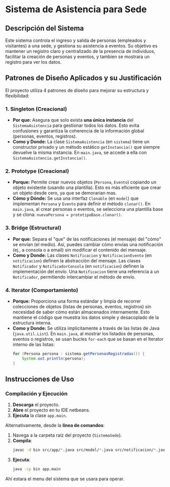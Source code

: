 # Sistema de Asistencia para Sede

## Descripción del Sistema

Este sistema controla el ingreso y salida de personas (empleados y visitantes) a una sede, y gestiona su asistencia a eventos. Su objetivo es mantener un registro claro y centralizado de la presencia de individuos, facilitar la creación de personas y eventos, y tambien se mostrara un registro para ver los datos.

## Patrones de Diseño Aplicados y su Justificación

El proyecto utiliza 4 patrones de diseño para mejorar su estructura y flexibilidad:

### 1. Singleton (Creacional)

* **Por que:** Asegura que solo exista **una única instancia** del `SistemaAsistencia` para gestionar todos los datos. Esto evita confusiones y garantiza la coherencia de la información global (personas, eventos, registros).
* **Como y Donde:** La clase `SistemaAsistencia` (en `sistema`) tiene un constructor privado y un método estático `getInstancia()` que siempre devuelve la misma instancia. En `main.java`, se accede a ella con `SistemaAsistencia.getInstancia()`.

### 2. Prototype (Creacional)

* **Porque:** Permite crear nuevos objetos (`Persona`, `Evento`) copiando un objeto existente (usando una plantilla). Esto es más eficiente que crear un objeto desde cero, ya que se demorarian mas.
* **Cómo y Dónde:** Se usa una interfaz `Clonable` (en `model`) que implementan `Persona` y `Evento` para definir el método `clonar()`. En `main.java`, al crear personas o eventos, se selecciona una plantilla base y se clona: `nuevaPersona = prototipoBase.clonar()`.

### 3. Bridge (Estructural)

* **Por que:** Separa el "que" de las notificaciones (el mensaje) del "cómo" se envían (el medio). Así, puedes cambiar cómo envías una notificación (ej., a consola o a email) sin modificar el contenido del mensaje.
* **Como y Donde:** Las clases `Notificacion` y `NotificacionEvento` (en `notificacion`) definen la abstracción del mensaje. Las clases `Notificador` y `NotificadorConsola` (en `notificacion`) definen la implementación del envío. Una `Notificacion` tiene una referencia a un `Notificador`, permitiendo intercambiar el método de envío.

### 4. Iterator (Comportamiento)

* **Porque:** Proporciona una forma estándar y limpia de recorrer colecciones de objetos (listas de personas, eventos, registros) sin necesidad de saber cómo están almacenados internamente. Esto mantiene el código que muestra los datos simple y desacoplado de la estructura interna.
* **Como y Donde:** Se utiliza implicitamente a través de las listas de Java (`java.util.List`). En `main.java`, al mostrar los listados de personas, eventos o registros, se usan bucles `for-each` que se basan en el Iterator interno de las listas:
    ```java
    for (Persona persona : sistema.getPersonasRegistradas()) {
        System.out.println(persona);
    }
    ```

## Instrucciones de Uso

### Compilación y Ejecución

1.  **Descarga** el proyecto.
2.  **Abre** el proyecto en tu IDE netbeans.
3.  **Ejecuta** la clase `app.main`.

Alternativamente, desde la **línea de comandos**:

1.  Navega a la carpeta raíz del proyecto (`SistemaSede`).
2.  **Compila**:
    ```bash
    javac -d bin src/app/*.java src/model/*.java src/notificacion/*.java src/sistema/*.java
    ```
3.  **Ejecuta**:
    ```bash
    java -cp bin app.main
    ```
Ahi estara el menu del sistema que se usara para operar.
